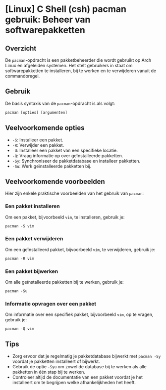 # [Linux] C Shell (csh) pacman gebruik: Beheer van softwarepakketten

## Overzicht
De `pacman`-opdracht is een pakketbeheerder die wordt gebruikt op Arch Linux en afgeleiden systemen. Het stelt gebruikers in staat om softwarepakketten te installeren, bij te werken en te verwijderen vanuit de commandoregel.

## Gebruik
De basis syntaxis van de `pacman`-opdracht is als volgt:

```csh
pacman [opties] [argumenten]
```

## Veelvoorkomende opties
- `-S`: Installeer een pakket.
- `-R`: Verwijder een pakket.
- `-U`: Installeer een pakket van een specifieke locatie.
- `-Q`: Vraag informatie op over geïnstalleerde pakketten.
- `-Sy`: Synchroniseer de pakketdatabase en installeer pakketten.
- `-Su`: Werk geïnstalleerde pakketten bij.

## Veelvoorkomende voorbeelden
Hier zijn enkele praktische voorbeelden van het gebruik van `pacman`:

### Een pakket installeren
Om een pakket, bijvoorbeeld `vim`, te installeren, gebruik je:

```csh
pacman -S vim
```

### Een pakket verwijderen
Om een geïnstalleerd pakket, bijvoorbeeld `vim`, te verwijderen, gebruik je:

```csh
pacman -R vim
```

### Een pakket bijwerken
Om alle geïnstalleerde pakketten bij te werken, gebruik je:

```csh
pacman -Su
```

### Informatie opvragen over een pakket
Om informatie over een specifiek pakket, bijvoorbeeld `vim`, op te vragen, gebruik je:

```csh
pacman -Q vim
```

## Tips
- Zorg ervoor dat je regelmatig je pakketdatabase bijwerkt met `pacman -Sy` voordat je pakketten installeert of bijwerkt.
- Gebruik de optie `-Syu` om zowel de database bij te werken als alle pakketten in één stap bij te werken.
- Controleer altijd de documentatie van een pakket voordat je het installeert om te begrijpen welke afhankelijkheden het heeft.
